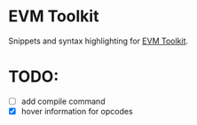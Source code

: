 # EVM Toolkit

Snippets and syntax highlighting for [EVM Toolkit](https://github.com/quilt/etk).

# TODO:
- [ ] add compile command
- [x] hover information for opcodes